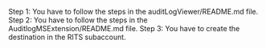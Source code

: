 Step 1: You have to follow the steps in the auditLogViewer/README.md file.
Step 2: You have to follow the steps in the AuditlogMSExtension/README.md file.
Step 3: You have to create the destination in the RITS subaccount.
